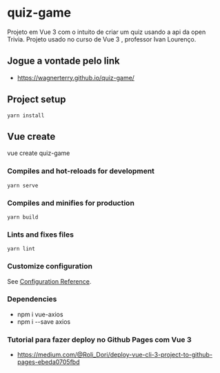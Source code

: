 # quiz-game

Projeto em Vue 3 com o intuito de criar um quiz usando a api da open Trivia. Projeto usado no curso de Vue 3 , professor Ivan Lourenço.

## Jogue a vontade pelo link

- https://wagnerterry.github.io/quiz-game/

## Project setup

```
yarn install
```

## Vue create

vue create quiz-game

### Compiles and hot-reloads for development

```
yarn serve
```

### Compiles and minifies for production

```
yarn build
```

### Lints and fixes files

```
yarn lint
```

### Customize configuration

See [Configuration Reference](https://cli.vuejs.org/config/).

### Dependencies

- npm i vue-axios
- npm i --save axios

### Tutorial para fazer deploy no Github Pages com Vue 3

- https://medium.com/@Roli_Dori/deploy-vue-cli-3-project-to-github-pages-ebeda0705fbd
